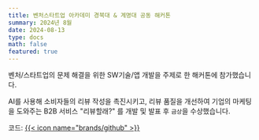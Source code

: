 ```yaml
---
title: 벤처스타트업 아카데미 경북대 & 계명대 공동 해커톤
summary: 2024년 8월
date: 2024-08-13
type: docs
math: false
featured: true
---
```


벤처/스타트업의 문제 해결을 위한 SW기술/앱 개발을 주제로 한 해커톤에 참가했습니다.

AI를 사용해 소비자들의 리뷰 작성을 촉진시키고, 리뷰 품질을 개선하여 기업의 마케팅을 도와주는 B2B 서비스 "리뷰할래?" 를 개발 및 발표 후 `금상`을 수상했습니다.

코드: [{{< icon name="brands/github" >}}](https://github.com/merge-halle)